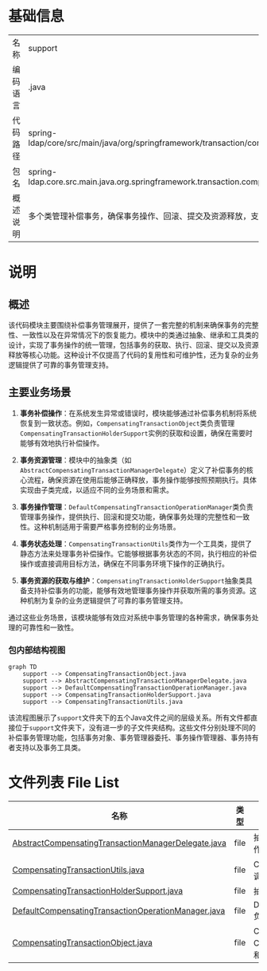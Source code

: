 # 基础信息

|      |      |
|------|------|
| 名称 | support |
| 编码语言 | .java |
| 代码路径 | spring-ldap/core/src/main/java/org/springframework/transaction/compensating/support |
| 包名 | spring-ldap.core.src.main.java.org.springframework.transaction.compensating.support |
| 概述说明 | 多个类管理补偿事务，确保事务操作、回滚、提交及资源释放，支持系统异常恢复。 |

# 说明

## 概述

该代码模块主要围绕补偿事务管理展开，提供了一套完整的机制来确保事务的完整性、一致性以及在异常情况下的恢复能力。模块中的类通过抽象、继承和工具类的设计，实现了事务操作的统一管理，包括事务的获取、执行、回滚、提交以及资源释放等核心功能。这种设计不仅提高了代码的复用性和可维护性，还为复杂的业务逻辑提供了可靠的事务管理支持。

## 主要业务场景

1. **事务补偿操作**：在系统发生异常或错误时，模块能够通过补偿事务机制将系统恢复到一致状态。例如，`CompensatingTransactionObject`类负责管理`CompensatingTransactionHolderSupport`实例的获取和设置，确保在需要时能够有效地执行补偿操作。

2. **事务资源管理**：模块中的抽象类（如`AbstractCompensatingTransactionManagerDelegate`）定义了补偿事务的核心流程，确保资源在使用后能够正确释放，事务操作能够按照预期执行。具体实现由子类完成，以适应不同的业务场景和需求。

3. **事务操作管理**：`DefaultCompensatingTransactionOperationManager`类负责管理事务操作，提供执行、回滚和提交功能，确保事务处理的完整性和一致性。这种机制适用于需要严格事务控制的业务场景。

4. **事务状态处理**：`CompensatingTransactionUtils`类作为一个工具类，提供了静态方法来处理事务补偿操作。它能够根据事务状态的不同，执行相应的补偿操作或直接调用目标方法，确保在不同事务环境下操作的正确执行。

5. **事务资源的获取与维护**：`CompensatingTransactionHolderSupport`抽象类具备支持补偿事务的功能，能够有效地管理事务操作并获取所需的事务资源。这种机制为复杂的业务逻辑提供了可靠的事务管理支持。

通过这些业务场景，该模块能够有效应对系统中事务管理的各种需求，确保事务处理的可靠性和一致性。


### 包内部结构视图

```mermaid
graph TD
    support --> CompensatingTransactionObject.java
    support --> AbstractCompensatingTransactionManagerDelegate.java
    support --> DefaultCompensatingTransactionOperationManager.java
    support --> CompensatingTransactionHolderSupport.java
    support --> CompensatingTransactionUtils.java
```

该流程图展示了`support`文件夹下的五个Java文件之间的层级关系。所有文件都直接位于`support`文件夹下，没有进一步的子文件夹结构。这些文件分别处理不同的补偿事务管理功能，包括事务对象、事务管理器委托、事务操作管理器、事务持有者支持以及事务工具类。

# 文件列表 File List

| 名称   | 类型  | 说明 |
|-------|------|-------------|
| [AbstractCompensatingTransactionManagerDelegate.java](AbstractCompensatingTransactionManagerDelegate.md) | file | 抽象类管理补偿事务，处理资源获取、关闭及事务操作。 |
| [CompensatingTransactionUtils.java](CompensatingTransactionUtils.md) | file | CompensatingTransactionUtils类提供事务补偿和直接调用目标方法的功能。 |
| [CompensatingTransactionHolderSupport.java](CompensatingTransactionHolderSupport.md) | file | 抽象类管理事务操作，支持补偿事务并获取资源。 |
| [DefaultCompensatingTransactionOperationManager.java](DefaultCompensatingTransactionOperationManager.md) | file | DefaultCompensatingTransactionOperationManager负责事务的执行、回滚和提交。 |
| [CompensatingTransactionObject.java](CompensatingTransactionObject.md) | file | CompensatingTransactionObject类负责管理CompensatingTransactionHolderSupport实例的获取和设置。 |


